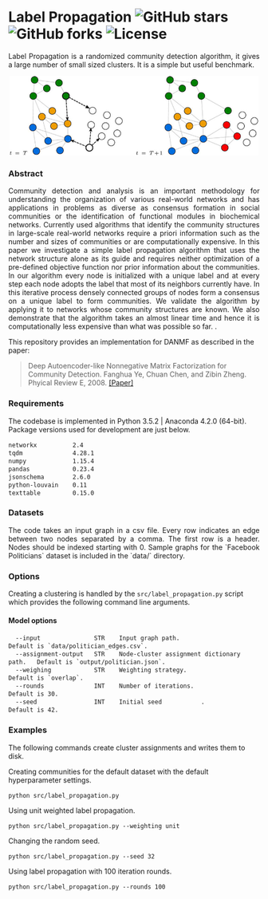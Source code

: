 Label Propagation ![GitHub stars](https://img.shields.io/github/stars/benedekrozemberczki/LabelPropagation.svg?style=plastic) ![GitHub forks](https://img.shields.io/github/forks/benedekrozemberczki/LabelPropagation.svg?color=blue&style=plastic) ![License](https://img.shields.io/github/license/benedekrozemberczki/LabelPropagation.svg?color=blue&style=plastic)
============================================
<p align="justify">
Label Propagation is a randomized community detection algorithm, it gives a large number of small sized clusters. It is a simple but useful benchmark.  
</p>
<p align="center">
  <img width="500" src="labelprop.png">
</p>

### Abstract

<p align="justify">
Community detection and analysis is an important methodology for understanding the organization of various real-world networks and has applications in problems as diverse as consensus formation in social communities or the identification of functional modules in biochemical networks. Currently used algorithms that identify the community structures in large-scale real-world networks require a priori information such as the number and sizes of communities or are computationally expensive. In this paper we investigate a simple label propagation algorithm that uses the network structure alone as its guide and requires neither optimization of a pre-defined objective function nor prior information about the communities. In our algorithm every node is initialized with a unique label and at every step each node adopts the label that most of its neighbors currently have. In this iterative process densely connected groups of nodes form a consensus on a unique label to form communities. We validate the algorithm by applying it to networks whose community structures are known. We also demonstrate that the algorithm takes an almost linear time and hence it is computationally less expensive than what was possible so far. .</p>

This repository provides an implementation for DANMF as described in the paper:

> Deep Autoencoder-like Nonnegative Matrix Factorization for Community Detection.
> Fanghua Ye, Chuan Chen, and Zibin Zheng.
> Phyical Review E, 2008.
> [[Paper]](https://smartyfh.com/Documents/18DANMF.pdf)


### Requirements
The codebase is implemented in Python 3.5.2 | Anaconda 4.2.0 (64-bit). Package versions used for development are just below.
```
networkx          2.4
tqdm              4.28.1
numpy             1.15.4
pandas            0.23.4
jsonschema        2.6.0
python-louvain    0.11
texttable         0.15.0
```

### Datasets
<p align="justify">
The code takes an input graph in a csv file. Every row indicates an edge between two nodes separated by a comma. The first row is a header. Nodes should be indexed starting with 0. Sample graphs for the `Facebook Politicians` dataset is included in the  `data/` directory.</p>

### Options

Creating a clustering is handled by the `src/label_propagation.py` script which provides the following command line arguments.

#### Model options

```
  --input               STR    Input graph path.                          Default is `data/politician_edges.csv`.                                     
  --assignment-output   STR    Node-cluster assignment dictionary path.   Default is `output/politician.json`.
  --weighing            STR    Weighting strategy.                        Default is `overlap`.
  --rounds              INT    Number of iterations.                      Default is 30.
  --seed                INT    Initial seed           .                   Default is 42.
```

### Examples

The following commands create cluster assignments and writes them to disk.

Creating communities for the default dataset with the default hyperparameter settings.

```
python src/label_propagation.py
```
Using unit weighted label propagation.

```
python src/label_propagation.py --weighting unit
```

Changing the random seed.

```
python src/label_propagation.py --seed 32
```

Using label propagation with 100 iteration rounds.

```
python src/label_propagation.py --rounds 100
```
